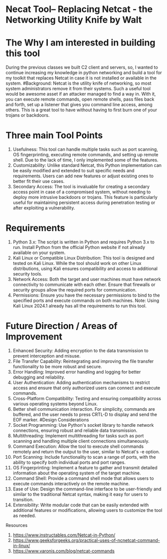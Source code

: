 # Necat Tool– Replacing Netcat - the Networking Utility Knife by Walt
# The Why I am interested in building this tool
   During the previous classes we built C2 client and servers, so, I wanted to continue increasing my knowledge in python networking and build a tool for my toolkit that replaces Netcat in 
   case it is not installed or available in the system.
#Background:
Netcat is the utility knife of networking, so most system administrators remove it from their systems. Such a useful tool would be awesome asset if an attacker managed to find a way in. With it, you can execute remote commands, open remote shells, pass files back and forth, set up a listener that gives you command line access, among others. This is a great tool to have without having to first burn one of your trojans or backdoors. 
# Three main Tool Points
   1.	Usefulness: This tool can handle multiple tasks such as port scanning, OS fingerprinting, executing remote commands, and setting up remote shell. Due to the lack of time, I only          implemented some of the features.
   2.	Customizability: Unlike standard Netcat, this Python implementation can be easily modified and extended to suit specific needs and requirements. Users can add new features or adjust      existing ones to better fit their use cases.
   3.	Secondary Access: The tool is invaluable for creating a secondary access point in case of a compromised system, without needing to deploy more intrusive backdoors or trojans. This         feature is particularly useful for maintaining persistent access during penetration testing or after exploiting a vulnerability.
# Requirements
   1.	Python 3.x: The script is written in Python and requires Python 3.x to run. Install Python from the official Python website if not already available on your system.
   2.	Kali Linux or Compatible Linux Distribution: This tool is designed and tested on Kali Linux. While the tool should work on other Linux distributions, using Kali ensures compatibility    and access to additional security tools.
   3.	Network Access: Both the target and user machines must have network connectivity to communicate with each other. Ensure that firewalls or security groups allow the required ports for    communication.
   4.	Permissions: Ensure you have the necessary permissions to bind to the specified ports and execute commands on both machines.
   Note: Using Kali Linux 2024.1 already has all the requirements to run this tool.
# Future Direction / Areas of Improvement
   1.	Enhanced Security: Adding encryption to the data transmission to prevent interception and misuse.
   2.	File Transfer Capability: Reintegrating and improving the file transfer functionality to be more robust and secure.
   3.	Error Handling: Improved error handling and logging for better debugging and reliability.
   4.	User Authentication: Adding authentication mechanisms to restrict access and ensure that only authorized users can connect and execute commands.
   5.	Cross-Platform Compatibility: Testing and ensuring compatibility across various operating systems beyond Linux.
   6.	Better shell communication interaction. For simplicity, commands are buffered, and the user needs to press CRTL-D to display and send the EOF marker.
#Design Considerations
1. Socket Programming: Use Python's socket library to handle network connections, ensuring robust and reliable data transmission.
2. Multithreading: Implement multithreading for tasks such as port scanning and handling multiple client connections simultaneously.
3. Command Execution: Allow the tool to execute shell commands remotely and return the output to the user, similar to Netcat's -e option.
4. Port Scanning: Include functionality to scan a range of ports, with the ability to specify both individual ports and port ranges.
5. OS Fingerprinting: Implement a feature to gather and transmit detailed information about the operating system of the target machine.
6. Command Shell: Provide a command shell mode that allows users to execute commands interactively on the remote machine.
7. Ease of Use: Design the command-line interface to be user-friendly and similar to the traditional Netcat syntax, making it easy for users to transition.
8. Extensibility: Write modular code that can be easily extended with additional features or modifications, allowing users to customize the tool as needed.

Resources
1. https://www.instructables.com/Netcat-in-Python/
2. https://www.geeksforgeeks.org/practical-uses-of-ncnetcat-command-in-linux/
3. https://www.varonis.com/blog/netcat-commands
